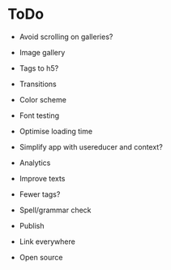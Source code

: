 # ToDo

- Avoid scrolling on galleries?
- Image gallery
- Tags to h5?
- Transitions
- Color scheme
- Font testing
- Optimise loading time
- Simplify app with usereducer and context?
- Analytics
- Improve texts
- Fewer tags?
- Spell/grammar check

- Publish
- Link everywhere
- Open source
